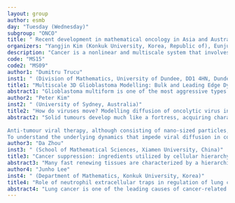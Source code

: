 ```yaml
---
layout: group
author: esmb
day: "Tuesday (Wednesday)"
subgroup: "ONCO"
title: " Recent development in mathematical oncology in Asia and Australia"
organizers: "Yangjin Kim (Konkuk University, Korea, Republic of), Eunjung Kim (Korea Institute of Science and Technology, Korea)"
description: "Cancer is a nonlinear and multiscale system that involves complex interactions between molecules, cells, and tissue. Genetic mutations occurring at a subcellular molecule level could drive functional changes at the cellular level, leading to tissue-level changes. Tissue-level properties produce selection pressure that governs the distribution and growth of cancer cells. In particular, the tumor microenvironments such as extracellular matrix, vascular bed, stromal cells are known to modulate tumour progression. Therefore, a thorough understanding of tumor microenvironment would provide a foundation to generate new strategies in therapeutic drug development. To understand this complex dynamical system, many mathematical models have been developed at a sub-cellular, tissue, and multiscale level. The main aim of this session is to discuss current stages and challenges in cancer modeling in Asia. Specific goals of the session include: (i) to analyze both computational and analytical solutions to various mathematical models of tumor growth and progression, (ii) to discuss how mathematical models can be used to support better clinical decisions, (iii) to present models that have improved our biochemical/biomechanical understanding of the fundamental mechanism that drives tumor progression, (iv) to discuss new treatment strategies guided by mathematical models."
code: "MS15"
code2: "MS09"
author1: "Dumitru Trucu"
inst1: " (Division of Mathematics, University of Dundee, DD1 4HN, Dundee, United Kingdom)"
title1: "Multiscale 3D Glioblastoma Modelling: Bulk and Leading Edge Dynamics within the Fibrous Brain Tissue"
abstract1: "Glioblastoma multiform is one of the most aggressive types of brain cancer, and the understanding of its progression remains one of the greatest challenges. In this talk we propose a multi-scale moving boundary approach for the glioblastoma cell population invasion within the brain fibrous environment. This will account on both the proteolytic dynamics at the tumour interface and on the interaction with brain fibres and the emerging collagen fibres at the site of the tumour. These interactions will be explored in their natural 3D setting by accounting on their genuinely multiscale character both in terms of the peritumoural proteolytic activity of the matrix degrading enzymes, and the cell-brain fibres interactions. Our 3D computational exportation suggests that although current imaging technologies provide valuable details of the brain’s underlying structure, in order to provide meaningful predictions for tumour growth and to test new hypotheses, we may need to use this information in a different, novel ways when we model glioblastoma mathematically."
author2: "Peter Kim"
inst2: " (University of Sydney, Australia)"
title2: "How do viruses move? Modelling diffusion of oncolytic virus in collagen-dense tumours"
abstract2: "Solid tumours develop much like a fortress, acquiring characteristics that protect them against invasion. A common trait observed in solid tumours is the synthesis of excess collagen which traps therapeutic agents, resulting in a lack of dispersion of treatment within the tumour mass. In most tumours this results in only a localised treatment. Often the tumour quickly recovers and continues to invade surrounding regions.   
  
Anti-tumour viral therapy, although consisting of nano-sized particles, is no exception to this rule. Experimental results show collagen density affects viral diffusion. More specifically, when injected, viruses will move to regions of low collagen concentration; therefore, accurately modelling viral diffusion is an important aspect of modelling virotherapy.   
To understand the underlying dynamics that impede viral diffusion in collagen, we derive, from first principles, a novel non-Fickian diffusion term and show that this diffusion term can accurately capture experimental observations. Then, using a system of partial differential equations we explore how treatment under this diffusion term differs from the standard Fickian diffusion, commonly used in virotherapy models. The disparity between results highlights a significant gap in our understanding of virotherapy modelling and could mean estimates based on Fickian diffusion need to be reassessed for their biological impact."
author3: "Da Zhou"
inst3: " (School of Mathematical Sciences, Xiamen University, China)"
title3: "Cancer suppression: ingredients utilized by cellular hierarchy"
abstract3: "Many fast renewing tissues are characterized by a hierarchical cellular architecture, with tissue specific stem cells at the root of the cellular hierarchy, differentiating into a whole range of specialized cells. Growing evidence shows that the hierarchical cellular architecture has a profound effect on cancer suppression. In this talk, we will show some cancer-suppression mechanisms possibly utilized by cellular hierarchy using mathematical models. Specifically, we are concerned about cell competition, different modes of cell division and their effects on cancer suppression."
author4: "Junho Lee"
inst4: " (Department of Mathematics, Konkuk University, Korea)"
title4: "Role of neutrophil extracellular traps in regulation of lung cancer invasion : a computational model"
abstract4: "Lung cancer is one of the leading causes of cancer-related deaths worldwide and is characterized by hijacking immune system for active growth and aggressive metastasis. Neutrophils, which require establishing immune activity against tumors as the first line of defense, are damaged by tumor cells, which in many ways promote tumor invasion. The mutual interaction between a tumor and neutrophils from bone marrow or in blood induces the critical transition of the naive form, called the N1 type, to the more aggressive phenotype, called the N2 tumor-associated neutrophils (TANs), which then promotes tumor invasion. In this study, we investigate the mutual interactions between the tumor cells and the neutrophils that facilitate tumor invasion by developing a mathematical model that involves taxis-reaction-diffusion equations for the critical components in the interaction. These include the densities of tumor and neutrophils, and the concentrations of signaling molecules (TGFbeta-CXCL8-MMP) and structure such as neutrophil extracellular traps (NETs). We apply the mathematical model to a Boyden invasion assay used in the experiments to demonstrate that the N2 TANs can enhance tumor cell invasion by secreting the neutrophil elastase. We show (i) that the model can reproduce the major experimental observation on NET-mediated cancer invasion, (ii) how stimulated neutrophils with different N1 and N2 landscapes shape the metastatic potential of the lung cancers and (iii) that the efficacy of anti-tumor and anti-invasion drugs depend on N1  N2 landscapes of stimulated neutrophils. The mathematical model tests several hypotheses to guide future experiments with the goal of the development of new anti-tumor strategies."
---
```

